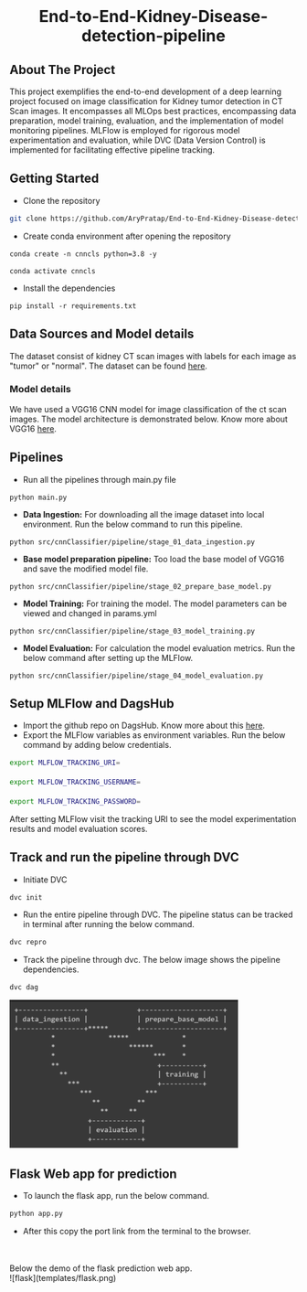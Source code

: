 <!-- PROJECT LOGO -->
<br />
<p align="center">
  <h1 align="center"> End-to-End-Kidney-Disease-detection-pipeline</h1>

  <p align="center">
  </p>
</p>


## About The Project
This project exemplifies the end-to-end development of a deep learning project focused on image classification for Kidney tumor detection in CT Scan images. It encompasses all MLOps best practices, encompassing data preparation, model training, evaluation, and the implementation of model monitoring pipelines. MLFlow is employed for rigorous model experimentation and evaluation, while DVC (Data Version Control) is implemented for facilitating effective pipeline tracking.

## Getting Started
- Clone the repository
```bash
git clone https://github.com/AryPratap/End-to-End-Kidney-Disease-detection-pipeline.git
```
- Create conda environment after opening the repository
```
conda create -n cnncls python=3.8 -y
```
```
conda activate cnncls
```
- Install the dependencies
```
pip install -r requirements.txt
```
## Data Sources and Model details
The dataset consist of kidney CT scan images with labels for each image as "tumor" or "normal". The dataset can be found [here](https://www.kaggle.com/datasets/anima890/kidney-ct-scan).
### Model details
We have used a VGG16 CNN model for image classification of the ct scan images. The model architecture is demonstrated below. Know more about VGG16 [here](https://keras.io/api/applications/vgg/). 

## Pipelines 
- Run all the pipelines through main.py file
```
python main.py
```
- <b>Data Ingestion:</b> For downloading all the image dataset into local environment. Run the below command to run this pipeline.
```
python src/cnnClassifier/pipeline/stage_01_data_ingestion.py
```
- <b>Base model preparation pipeline:</b> Too load the base model of VGG16 and save the modified model file.
```
python src/cnnClassifier/pipeline/stage_02_prepare_base_model.py
```
- <b>Model Training:</b> For training the model. The model parameters can be viewed and changed in params.yml
```
python src/cnnClassifier/pipeline/stage_03_model_training.py
```
- <b>Model Evaluation:</b> For calculation the model evaluation metrics. Run the below command after setting up the MLFlow.
```
python src/cnnClassifier/pipeline/stage_04_model_evaluation.py
```
## Setup MLFlow and DagsHub
- Import the github repo on DagsHub. Know more about this [here](https://dagshub.com/docs/integration_guide/github/).
- Export the MLFlow variables as environment variables. Run the below command by adding below credentials.
```bash
export MLFLOW_TRACKING_URI=

export MLFLOW_TRACKING_USERNAME=

export MLFLOW_TRACKING_PASSWORD=
```
After setting MLFlow visit the tracking URI to see the model experimentation results and model evaluation scores. 

## Track and run the pipeline through DVC
- Initiate DVC
```bash
dvc init
```
- Run the entire pipeline through DVC. The pipeline status can be tracked in terminal after running the below command. 
```bash
dvc repro
```
- Track the pipeline through dvc. The below image shows the pipeline dependencies. 
```bash
dvc dag 
```
![dvc](templates/dvc_pipeline.png)

## Flask Web app for prediction
- To launch the flask app, run the below command.
```bash
python app.py
```
- After this copy the port link from the terminal to the browser.
<br>
<br>
Below the demo of the flask prediction web app.
<br>
![flask](templates/flask.png)
